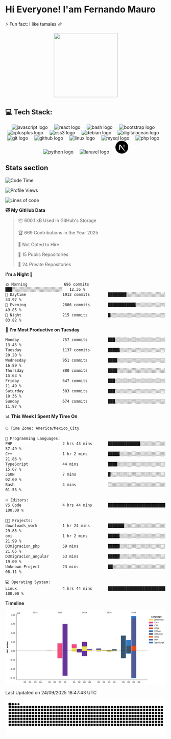 <h1>Hi Everyone! I'am Fernando Mauro </h1>
<p>⚡ Fun fact: I like tamales 🫔</p>

<div align="center">
  <img height="200" width="200" src="https://c.tenor.com/D9bWSaEUuwoAAAAC/tenor.gif"  />
</div>

## 💻 Tech Stack:
<div align="center">
  <img src="https://cdn.jsdelivr.net/gh/devicons/devicon/icons/javascript/javascript-original.svg" height="40" width="40" alt="javascript logo"  />
  <img width="12" />
  <img src="https://cdn.jsdelivr.net/gh/devicons/devicon/icons/react/react-original.svg" height="40" width="40" alt="react logo"  />
  <img width="12" />
  <img src="https://cdn.jsdelivr.net/gh/devicons/devicon/icons/bash/bash-original.svg" height="40" width="40" alt="bash logo"  />
  <img width="12" />
  <img src="https://cdn.jsdelivr.net/gh/devicons/devicon/icons/bootstrap/bootstrap-original.svg" height="40" width="40" alt="bootstrap logo"  />
  <img width="12" />
  <img src="https://cdn.jsdelivr.net/gh/devicons/devicon/icons/cplusplus/cplusplus-original.svg" height="40" width="40" alt="cplusplus logo"  />
  <img width="12" />
  <img src="https://cdn.jsdelivr.net/gh/devicons/devicon/icons/css3/css3-original.svg" height="40" width="40" alt="css3 logo"  />
  <img width="12" />
  <img src="https://cdn.jsdelivr.net/gh/devicons/devicon/icons/debian/debian-original.svg" height="40" width="40" alt="debian logo"  />
  <img width="12" />
  <img src="https://cdn.jsdelivr.net/gh/devicons/devicon/icons/digitalocean/digitalocean-original.svg" height="40" width="40" alt="digitalocean logo"  />
  <img width="12" />
  <img src="https://cdn.jsdelivr.net/gh/devicons/devicon/icons/git/git-original.svg" height="40" width="40" alt="git logo"  />
  <img width="12" />
  <img src="https://cdn.jsdelivr.net/gh/devicons/devicon/icons/github/github-original.svg" height="40" width="40" alt="github logo"  />
  <img width="12" />
  <img src="https://cdn.jsdelivr.net/gh/devicons/devicon/icons/linux/linux-original.svg" height="40" width="40" alt="linux logo"  />
  <img width="12" />
  <img src="https://cdn.jsdelivr.net/gh/devicons/devicon/icons/mysql/mysql-original.svg" height="40" width="40" alt="mysql logo"  />
  <img width="12" />
  <img src="https://cdn.jsdelivr.net/gh/devicons/devicon/icons/php/php-original.svg" height="40" width="40" alt="php logo"  />
  <img width="12" />
  <img src="https://cdn.jsdelivr.net/gh/devicons/devicon/icons/python/python-original.svg" height="40" width="40" alt="python logo"  />
  <img width="12" />
  <img src="https://upload.wikimedia.org/wikipedia/commons/thumb/9/9a/Laravel.svg/50px-Laravel.svg.png" height="40" width="40" alt="laravel logo"  />
  <img width="12" />
  <img src="https://raw.githubusercontent.com/devicons/devicon/ca28c779441053191ff11710fe24a9e6c23690d6/icons/nextjs/nextjs-original.svg" height="40" width="40" alt="Next js logo"  />
</div>

## Stats section
<!--START_SECTION:waka-->
![Code Time](http://img.shields.io/badge/Code%20Time-1%2C504%20hrs%2049%20mins-blue)

![Profile Views](http://img.shields.io/badge/Profile%20Views-0-blue)

![Lines of code](https://img.shields.io/badge/From%20Hello%20World%20I%27ve%20Written-3.3%20million%20lines%20of%20code-blue)

**🐱 My GitHub Data** 

> 📦 600.1 kB Used in GitHub's Storage 
 > 
> 🏆 669 Contributions in the Year 2025
 > 
> 🚫 Not Opted to Hire
 > 
> 📜 15 Public Repositories 
 > 
> 🔑 24 Private Repositories 
 > 
**I'm a Night 🦉** 

```text
🌞 Morning                696 commits         ███░░░░░░░░░░░░░░░░░░░░░░   12.36 % 
🌆 Daytime                1912 commits        ████████░░░░░░░░░░░░░░░░░   33.97 % 
🌃 Evening                2806 commits        ████████████░░░░░░░░░░░░░   49.85 % 
🌙 Night                  215 commits         █░░░░░░░░░░░░░░░░░░░░░░░░   03.82 % 
```
📅 **I'm Most Productive on Tuesday** 

```text
Monday                   757 commits         ███░░░░░░░░░░░░░░░░░░░░░░   13.45 % 
Tuesday                  1137 commits        █████░░░░░░░░░░░░░░░░░░░░   20.20 % 
Wednesday                951 commits         ████░░░░░░░░░░░░░░░░░░░░░   16.89 % 
Thursday                 880 commits         ████░░░░░░░░░░░░░░░░░░░░░   15.63 % 
Friday                   647 commits         ███░░░░░░░░░░░░░░░░░░░░░░   11.49 % 
Saturday                 583 commits         ███░░░░░░░░░░░░░░░░░░░░░░   10.36 % 
Sunday                   674 commits         ███░░░░░░░░░░░░░░░░░░░░░░   11.97 % 
```


📊 **This Week I Spent My Time On** 

```text
🕑︎ Time Zone: America/Mexico_City

💬 Programming Languages: 
PHP                      2 hrs 43 mins       ██████████████░░░░░░░░░░░   57.49 % 
C++                      1 hr 2 mins         █████░░░░░░░░░░░░░░░░░░░░   21.86 % 
TypeScript               44 mins             ████░░░░░░░░░░░░░░░░░░░░░   15.67 % 
JSON                     7 mins              █░░░░░░░░░░░░░░░░░░░░░░░░   02.60 % 
Bash                     4 mins              ░░░░░░░░░░░░░░░░░░░░░░░░░   01.53 % 

🔥 Editors: 
VS Code                  4 hrs 44 mins       █████████████████████████   100.00 % 

🐱‍💻 Projects: 
downloads_work           1 hr 24 mins        ███████░░░░░░░░░░░░░░░░░░   29.85 % 
omi                      1 hr 2 mins         █████░░░░░░░░░░░░░░░░░░░░   21.99 % 
D3migracion_php          59 mins             █████░░░░░░░░░░░░░░░░░░░░   21.05 % 
D3migracion_angular      53 mins             █████░░░░░░░░░░░░░░░░░░░░   19.00 % 
Unknown Project          23 mins             ██░░░░░░░░░░░░░░░░░░░░░░░   08.11 % 

💻 Operating System: 
Linux                    4 hrs 44 mins       █████████████████████████   100.00 % 
```

**Timeline**

![Lines of Code chart](https://raw.githubusercontent.com/Fernando-Mauro/Fernando-Mauro/master/assets/bar_graph.png)


 Last Updated on 24/09/2025 18:47:43 UTC
<!--END_SECTION:waka-->

<img src="https://raw.githubusercontent.com/fernando-mauro/fernando-mauro/output/snake.svg" alt="Snake animation" />
